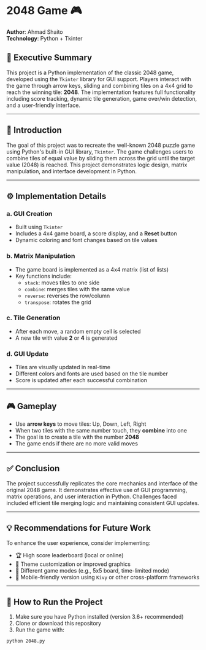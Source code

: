 # 2048 Game 🎮

**Author**: Ahmad Shaito  
**Technology**: Python + Tkinter  

## 📝 Executive Summary

This project is a Python implementation of the classic 2048 game, developed using the `Tkinter` library for GUI support. Players interact with the game through arrow keys, sliding and combining tiles on a 4x4 grid to reach the winning tile: **2048**. The implementation features full functionality including score tracking, dynamic tile generation, game over/win detection, and a user-friendly interface.

---

## 🎯 Introduction

The goal of this project was to recreate the well-known 2048 puzzle game using Python's built-in GUI library, `Tkinter`. The game challenges users to combine tiles of equal value by sliding them across the grid until the target value (2048) is reached. This project demonstrates logic design, matrix manipulation, and interface development in Python.

---

## ⚙️ Implementation Details

### a. GUI Creation

- Built using `Tkinter`
- Includes a 4x4 game board, a score display, and a **Reset** button
- Dynamic coloring and font changes based on tile values

### b. Matrix Manipulation

- The game board is implemented as a 4x4 matrix (list of lists)
- Key functions include:
  - `stack`: moves tiles to one side
  - `combine`: merges tiles with the same value
  - `reverse`: reverses the row/column
  - `transpose`: rotates the grid

### c. Tile Generation

- After each move, a random empty cell is selected
- A new tile with value **2** or **4** is generated

### d. GUI Update

- Tiles are visually updated in real-time
- Different colors and fonts are used based on the tile number
- Score is updated after each successful combination

---

## 🎮 Gameplay

- Use **arrow keys** to move tiles: Up, Down, Left, Right
- When two tiles with the same number touch, they **combine** into one
- The goal is to create a tile with the number **2048**
- The game ends if there are no more valid moves

---

## ✅ Conclusion

The project successfully replicates the core mechanics and interface of the original 2048 game. It demonstrates effective use of GUI programming, matrix operations, and user interaction in Python. Challenges faced included efficient tile merging logic and maintaining consistent GUI updates.

---

## 💡 Recommendations for Future Work

To enhance the user experience, consider implementing:

- 🏆 High score leaderboard (local or online)
- 🌈 Theme customization or improved graphics
- 🧩 Different game modes (e.g., 5x5 board, time-limited mode)
- 📱 Mobile-friendly version using `Kivy` or other cross-platform frameworks

---

## 🚀 How to Run the Project

1. Make sure you have Python installed (version 3.6+ recommended)
2. Clone or download this repository
3. Run the game with:

```bash
python 2048.py
